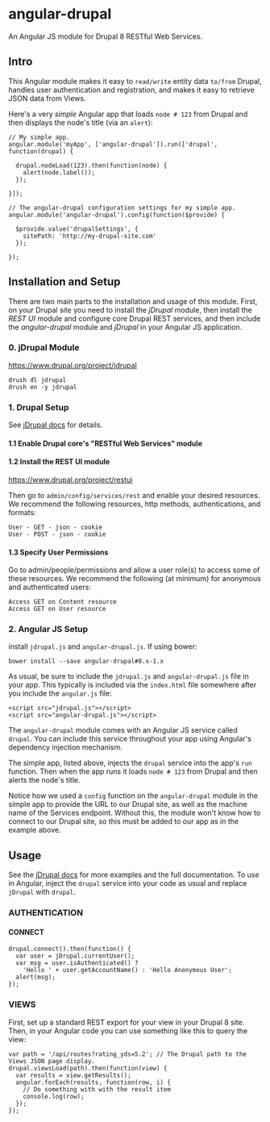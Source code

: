 # angular-drupal

An Angular JS module for Drupal 8 RESTful Web Services.

## Intro

This Angular module makes it easy to `read/write` entity data `to/from` Drupal,
handles user authentication and registration, and makes it easy to retrieve
JSON data from Views.

Here's a very *simple* Angular app that loads `node # 123` from Drupal and then
displays the node's title (via an `alert`):

```
// My simple app.
angular.module('myApp', ['angular-drupal']).run(['drupal', function(drupal) {

  drupal.nodeLoad(123).then(function(node) {
    alert(node.label());
  });

}]);

// The angular-drupal configuration settings for my simple app.
angular.module('angular-drupal').config(function($provide) {

  $provide.value('drupalSettings', {
    sitePath: 'http://my-drupal-site.com'
  });

});
```

## Installation and Setup

There are two main parts to the installation and usage of this module. First,
on your Drupal site you need to install the *jDrupal* module, then
install the *REST UI* module and configure core Drupal REST services, and then include the *angular-drupal*
module and *jDrupal* in your Angular JS application.

### 0. jDrupal Module

https://www.drupal.org/project/jdrupal

```
drush dl jdrupal
drush en -y jdrupal
```

### 1. Drupal Setup

See [jDrupal docs](http://jdrupal.easystreet3.com/8/docs/Install) for details.

#### 1.1 Enable Drupal core's "RESTful Web Services" module

#### 1.2 Install the REST UI module

https://www.drupal.org/project/restui

Then go to `admin/config/services/rest` and enable your desired resources. We
recommend the following resources, http methods, authentications, and formats:

```
User - GET - json - cookie
User - POST - json - cookie
```

#### 1.3 Specify User Permissions

Go to admin/people/permissions and allow a user role(s) to access some of these
resources. We recommend the following (at minimum) for anonymous and
authenticated users:

```
Access GET on Content resource
Access GET on User resource
```

### 2. Angular JS Setup

install `jdrupal.js` and `angular-drupal.js`.  If using bower:

`bower install --save angular-drupal#8.x-1.x`

As usual, be sure to include the `jdrupal.js` and `angular-drupal.js` file in your app. This typically is included via the `index.html` file somewhere after you include the
`angular.js` file:

```
<script src="jdrupal.js"></script>
<script src="angular-drupal.js"></script>
```

The `angular-drupal` module comes with an Angular JS service called `drupal`. You can
include this service throughout your app using Angular's dependency injection
mechanism.

The simple app, listed above, injects the `drupal` service into the app's `run`
function. Then when the app runs it loads `node # 123` from Drupal and then
alerts the node's title.

Notice how we used a `config` function on the `angular-drupal` module in the
simple app to provide the URL to our Drupal site, as well as the machine name of
the Services endpoint. Without this, the module won't know how to connect to
our Drupal site, so this must be added to our app as in the example above.

## Usage

See the [jDrupal docs](http://jdrupal.easystreet3.com/) for more examples and the full documentation. To use in Angular, inject the `drupal` service into your code as usual and replace `jDrupal` with `drupal`.

### AUTHENTICATION

#### CONNECT
```
drupal.connect().then(function() {
  var user = jDrupal.currentUser();
  var msg = user.isAuthenticated() ?
    'Hello ' + user.getAccountName() : 'Hello Anonymous User';
  alert(msg);
});
```

### VIEWS

First, set up a standard REST export for your view in your Drupal 8 site.  Then, in your Angular code you can use something like this to query the view:

```
var path = '/api/routes?rating_yds=5.2'; // The Drupal path to the Views JSON page display.
drupal.viewsLoad(path).then(function(view) {
  var results = view.getResults();
  angular.forEach(results, function(row, i) {
    // Do something with with the result item
    console.log(row);
  });
});
```
